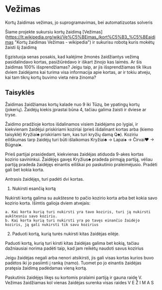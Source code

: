 # Vežimas
Kortų žaidimas vežimas, jo suprogramavimas, bei automatizuotas solveris

Šiame projekte sukursiu kortų žaidimą [Vežimas](https://lt.wikipedia.org/wiki/Ve%C5%BEimas_(kort%C5%B3_%C5%BEaidimas "Kortų žaidimas Vežimas - wikipedia")
ir sukurisu robotą kuris mokėtų žaisti šį žaidimą

Egzistuoja senas posakis, kad kalėjime žmonės žaidžiantys vežimą pasidalindavo kortas, pasižiūrėdavo ir iškart žinojo kas laimės. Ar šis žaidimas 100% išsprendžiamas? Jeigu taip, ar jis išsprendžiamas tik likus dviem žaidėjams kai turima visa informacija apie kortas, ar ir tokiu atveju, kai tam tikrų kortų buvimo vieta nėra žinoma?

## Taisyklės

Žaidimas žaidžiamas kortų kalade nuo 9 iki Tūzų, be ypatingų kortų (jokerių). Žaidėjų kiekis įprastai būna 4, tačiau galima žaisti ir dviese ar tryse. 

Žaidimo pradžioje kortos išdalinamos visiem žaidėjams po lygiai, ir kiekvienam žaidėjui priskiriami koziriai (prieš išdalinant kortas arba (kiemo taisyklė) Kryžiai♣️ priskiriami tam, kas turi kryžių damą Q♣️). Koziriu eiliškumas tarp žaidėjų turi būti išlaikomas Kryžiai♣️ -> Lapai♠ -> Čirvai♥ -> Būgnai♦.

Prieš partijai prasidedant, kiekvienas žaidėjas atiduoda 9-akes kortas kozirio savininkui.
Žaidėjęs gavęs Kryžius♣️ pradeda pirmąją partiją, vėliau partiją pradeda žaidėjęs einantis eiliškai po paskutinio praleimėjusio. Pradėti gali bet kokia korta.

Antrasis žaidėjęs, turi padėti dvi kortas.
1. Nukirsti esančią kortą

Nukirsti kortą galima su aukštesne to pačio kozirio korta arba bet kokia savo kozirio korta. Išimtis galioja dviem atvejais:

    a. Kai korta kurią turi nukirsti yra tavo koziris, turi ją nukirsti aukštesniu savo koziriu.
    b. Kai korta kurią turi nukirsti yra po tavęs einančio žaidėjo koziris, ją gali nukirsti tik savu kozirius


2. Paduoti kortą, kurią turės nukirsti kitas žaidėjas eilėje.

Paduoti kortą, kurią turi kirsti kitas žaidėjas galima bet kokią, tačiau dažniausiai norima padėti taip, kad jam reikėtų naudoti savus kozirius


Jeigu žaidėjas negali arba nenori atsikirsti, jis gali visas kortas kurios buvo padėtos iki jo pasiimti į ranką (namo). Tuomet po jo einantis žaidėjas pratęsia žaidimą padėdamas vieną kortą.

Paskutinis žaidėjęs likęs su kortomis pralaimi partiją ir gauna raidę V. Vežimas žaidžiamas kol vienas žaidėjas surenka visas raides V E Ž I M A S


